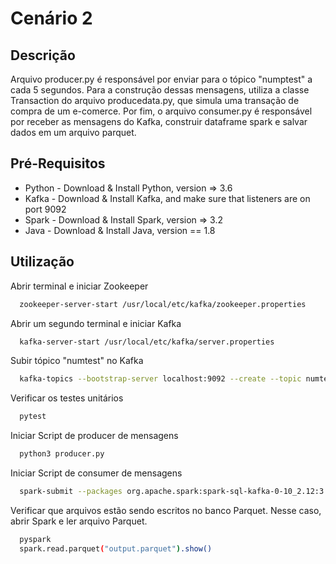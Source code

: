 # Cenário 2

## Descrição

Arquivo producer.py é responsável por enviar para o tópico "numptest" a cada 5 segundos. Para a construção dessas mensagens, utiliza a classe Transaction do arquivo producedata.py, que simula uma transação de compra de um e-comerce. Por fim, o arquivo consumer.py é responsável por receber as mensagens do Kafka, construir dataframe spark e salvar dados em um arquivo parquet.


## Pré-Requisitos

* Python - Download & Install Python, version => 3.6
* Kafka - Download & Install Kafka, and make sure that listeners are on port 9092
* Spark - Download & Install Spark, version => 3.2
* Java - Download & Install Java, version == 1.8

## Utilização

Abrir terminal e iniciar Zookeeper

```bash
  zookeeper-server-start /usr/local/etc/kafka/zookeeper.properties
```

Abrir um segundo terminal e iniciar Kafka
```bash
  kafka-server-start /usr/local/etc/kafka/server.properties
```

Subir tópico "numtest" no Kafka 

```bash
  kafka-topics --bootstrap-server localhost:9092 --create --topic numtest --partitions 1 --replication-factor 1
```

Verificar os testes unitários

```bash
  pytest
```
Iniciar Script de producer de mensagens

```bash
  python3 producer.py
```

Iniciar Script de consumer de mensagens

```bash
  spark-submit --packages org.apache.spark:spark-sql-kafka-0-10_2.12:3.2.0 consumer.py
```

Verificar que arquivos estão sendo escritos no banco Parquet. Nesse caso, abrir Spark e ler arquivo Parquet.

```bash
  pyspark
  spark.read.parquet("output.parquet").show()
```